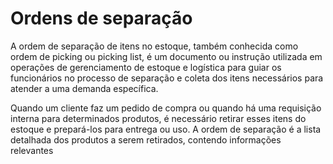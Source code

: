 # Ordens de separação

A ordem de separação de itens no estoque, também conhecida como ordem de picking ou picking list, é um documento ou instrução utilizada em operações de gerenciamento de estoque e logística para guiar os funcionários no processo de separação e coleta dos itens necessários para atender a uma demanda específica.

Quando um cliente faz um pedido de compra ou quando há uma requisição interna para determinados produtos, é necessário retirar esses itens do estoque e prepará-los para entrega ou uso. A ordem de separação é a lista detalhada dos produtos a serem retirados, contendo informações relevantes